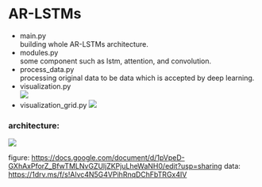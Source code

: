 # AR-LSTMs


* main.py <br>
building whole AR-LSTMs architecture. 
* modules.py <br>
some component such as lstm, attention, and convolution.
* process_data.py	<br>
processing original data to be data which is accepted by deep learning.
* visualization.py <br>
![](https://github.com/ncu-dart/AR-LSTMs/blob/master/asset/NYC_RMSE_normal.png)
* visualization_grid.py
![](https://github.com/ncu-dart/AR-LSTMs/blob/master/asset/result_NYC_workday.png)

### architecture: <br>
![](https://github.com/ncu-dart/AR-LSTMs/blob/master/asset/architecture.png)

figure: https://docs.google.com/document/d/1pVpeD-GXhAxPforZ_BfwTMLNvGZUljZKPjuLheWaNH0/edit?usp=sharing
data: https://1drv.ms/f/s!Alvc4N5G4VPihRnqDChFbTRGx4IV

